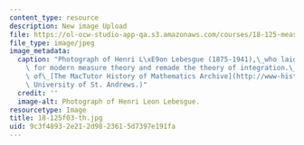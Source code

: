 ```yaml
---
content_type: resource
description: New image Upload
file: https://ol-ocw-studio-app-qa.s3.amazonaws.com/courses/18-125-measure-and-integration-fall-2003/9c3f48932e212d9823615d7397e191fa_18-125f03-th.jpg
file_type: image/jpeg
image_metadata:
  caption: "Photograph of Henri L\xE9on Lebesgue (1875-1941),\_who laid the groundwork\
    \ for modern measure theory and remade the theory of integration.\_\_(Courtesy\
    \ of\_[The MacTutor History of Mathematics Archive](http://www-history.mcs.st-and.ac.uk/),\
    \ University of St. Andrews.)"
  credit: ''
  image-alt: Photograph of Henri Leon Lebesgue.
resourcetype: Image
title: 18-125f03-th.jpg
uid: 9c3f4893-2e21-2d98-2361-5d7397e191fa
---
```


